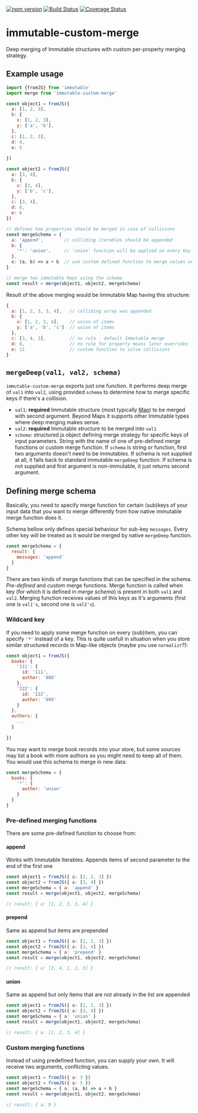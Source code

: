 [![npm version](https://badge.fury.io/js/immutable-custom-merge.svg)](https://badge.fury.io/js/immutable-custom-merge)
[![Build Status](https://travis-ci.org/ruzicka/immutable-custom-merge.svg?branch=master)](https://travis-ci.org/ruzicka/immutable-custom-merge)
[![Coverage Status](https://coveralls.io/repos/github/ruzicka/immutable-custom-merge/badge.svg?branch=master)](https://coveralls.io/github/ruzicka/immutable-custom-merge?branch=master)

# immutable-custom-merge

Deep merging of Immutable structures with custom per-property merging strategy.

## Example usage
```javascript
import {fromJS} from 'immutable'
import merge from 'immutable-custom-merge'

const object1 = fromJS({
  a: [1, 2, 3],
  b: {
    x: [1, 2, 3],
    y: ['a', 'b'],
  },
  c: [1, 2, 3],
  d: 4,
  e: 5
  
})

const object2 = fromJS({
  a: [3, 4],
  b: {
    x: [3, 4],
    y: ['b', 'c'],
  },
  c: [3, 4],
  d: 8,
  e: 6
})

// defines how properties should be merged in case of collisions
const mergeSchema = {
  a: 'append',        // colliding iterables should be appended
  b: {
    '*': 'union',     // 'union' function will be applied on every key under `b`
  },
  e: (a, b) => a + b  // use custom defined function to merge values under this key
}

// merge two immutable Maps using the schema
const result = merge(object1, object2, mergeSchema)
```

Result of the above merging would be Immutable Map having this structure:

```javascript
{
  a: [1, 2, 3, 3, 4],   // colliding array was appended
  b: {
    x: [1, 2, 3, 4],    // union of items
    y: ['a', 'b', 'c']  // union of items
  },
  c: [3, 4, 3],         // no rule - default Immutable merge
  d: 8,                 // no rule for property means later overrides former
  e: 11                 // custom function to solve collisions
}
```

## `mergeDeep(val1, val2, schema)`

`immutable-custom-merge` exports just one function. It performs deep merge of `val1` into `val2`, using provided `schema` to determine how to
merge specific keys if there's a collision.

* `val1`: **required** Immutable structure (most typically 
[Map](https://facebook.github.io/immutable-js/docs/#/Map)) to be merged with 
second argument. Beyond Maps it supports other Immutable types where deep 
merging makes sense.
* `val2`: **required** Immutable structure to be merged into `val1`
* `schema`: structured js object defining merge strategy for specific keys 
of input parameters. String with the name of one of pre-defined merge 
functions or custom merge function. If `schema` is string or function, 
first two arguments doesn't need to be immutables. If schema is not supplied
at all, it falls back to standard immutable `mergeDeep` function. 
If schema is not supplied and first argument is non-immutable, it just
returns second argument.   

## Defining merge schema

Basically, you need to specify merge function for certain (sub)keys of your input
data that you want to merge differently from how native immutable merge function does it. 

Schema bellow only defines special behaviour for sub-key `messages`. Every other key
will be treated as it would be merged by native `mergeDeep` function.
```javascript
const mergeSchema = {
  result: {
    messages: 'append'
  } 
}
```

There are two kinds of merge functions that can be specified in the schema. _Pre-defined_ and _custom_ merge functions. 
Merge function is called when key (for which it is defined in _merge schema_) is present in both `val1`
and `val2`. Merging function receives values of this keys as it's arguments (first one is `val1's`, second one is `val2's`).
 
### Wildcard key
If you need to apply some merge function on every (sub)item, you can specify `'*'` instead of a
key. This is quite usefull in situation when you store similar structured records
in Map-like objects (maybe you use `normalizr`?): 
 
```javascript
const object1 = fromJS({
  books: {
    '111': {
      id: '111',
      author: '888' 
    },  
    '222': {
      id: '222',
      author: '999' 
    }  
  },
  authors: {
    ...
  }
  
})
```

You may want to merge book records into your store, but some sources may list a book
with more authors so you might need to keep all of them. You would use this schema
to merge in new data:

```javascript
const mergeSchema = {
  books: {
    '*': {
      author: 'union'
    }
  } 
}
```
 
### Pre-defined merging functions
There are some pre-defined function to choose from:
#### append
Works with Immutable Iterables. Appends items of second parameter to the end of the first one
```javascript
const object1 = fromJS({ a: [1, 2, 3] })
const object2 = fromJS({ a: [3, 4] })
const mergeSchema = { a: 'append' }
const result = merge(object1, object2, mergeSchema)

// result: { a: [1, 2, 3, 3, 4] }
```

#### prepend
Same as append but items are prepended
```javascript
const object1 = fromJS({ a: [1, 2, 3] })
const object2 = fromJS({ a: [3, 4] })
const mergeSchema = { a: 'prepend' }
const result = merge(object1, object2, mergeSchema)

// result: { a: [3, 4, 1, 2, 3] }
```

#### union

Same as append but only items that are not already in the list are appended
```javascript
const object1 = fromJS({ a: [1, 2, 3] })
const object2 = fromJS({ a: [3, 4] })
const mergeSchema = { a: 'union' }
const result = merge(object1, object2, mergeSchema)

// result: { a: [1, 2, 3, 4] }
```

### Custom merging functions

Instead of using predefined function, you can supply your own. It will receive two
arguments, conflicting values.

```javascript
const object1 = fromJS({ a: 3 })
const object2 = fromJS({ a: 5 })
const mergeSchema = { a: (a, b) => a + b }
const result = merge(object1, object2, mergeSchema)

// result: { a: 8 }
```
